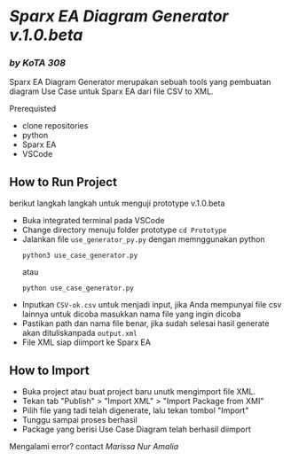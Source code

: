# _Sparx EA Diagram Generator v.1.0.beta_
### _by KoTA 308_

Sparx EA Diagram Generator merupakan sebuah tools yang pembuatan diagram Use Case untuk Sparx EA dari file CSV to XML.

Prerequisted
- clone repositories
- python
- Sparx EA
- VSCode

## How to Run Project
berikut langkah langkah untuk menguji prototype v.1.0.beta
- Buka integrated terminal pada VSCode
- Change directory menuju folder prototype
```cd Prototype```
- Jalankan file ```use_generator_py.py``` dengan memnggunakan python
    ```
    python3 use_case_generator.py
    ```
    atau
    ```
    python use_case_generator.py
    ```
- Inputkan ```CSV-ok.csv``` untuk menjadi input, jika Anda mempunyai file csv lainnya untuk dicoba masukkan nama file yang ingin dicoba
- Pastikan path dan nama file benar, jika sudah selesai hasil generate akan dituliskanpada ```output.xml```
- File XML siap diimport ke Sparx EA

## How to Import
- Buka project atau buat project baru unutk mengimport file XML.
- Tekan tab "Publish" > "Import XML" > "Import Package from XMI"
- Pilih file yang tadi telah digenerate, lalu tekan tombol "Import"
- Tunggu sampai proses berhasil
- Package yang berisi Use Case Diagram telah berhasil diimport

Mengalami error? contact *Marissa Nur Amalia*